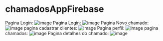 # chamadosAppFirebase

Pagina Login:
![image](https://github.com/user-attachments/assets/e7d9dde4-e3da-42e0-8fe1-503047c98d77)
Pagina Login:
![image](https://github.com/user-attachments/assets/5127ed65-d58e-45c0-bbe2-8e37d8559653)
Pagina Novo chamado:
![image](https://github.com/user-attachments/assets/b7136b36-b62b-44c5-be17-1d08e139f035)
pagina cadastrar clientes:
![image](https://github.com/user-attachments/assets/e5dbd498-ddd5-4cbb-a7bc-74bbaca270d3)
Pagina perfil:
![image](https://github.com/user-attachments/assets/7c0c1b6f-7e15-4d64-88f3-5d4c3373c589)
pagina chamados:
![image](https://github.com/user-attachments/assets/b258f938-9605-4ae3-ac3a-bee156b1847e)
Pagina detalhes do chamado:
![image](https://github.com/user-attachments/assets/7ba48fd1-062c-4ac9-9d16-6b5e50d4d984)
